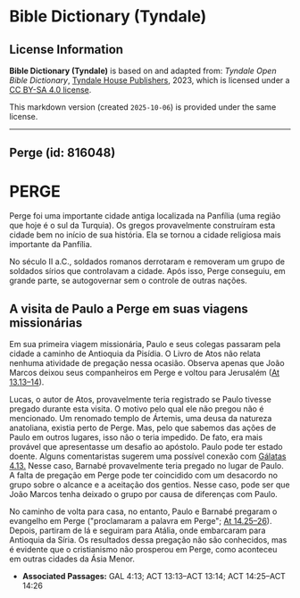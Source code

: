 # Bible Dictionary (Tyndale)

## License Information

**Bible Dictionary (Tyndale)** is based on and adapted from: _Tyndale Open Bible Dictionary_, [Tyndale House Publishers](https://tyndaleopenresources.com/), 2023, which is licensed under a [CC BY-SA 4.0 license](https://creativecommons.org/licenses/by-sa/4.0/legalcode.en).

This markdown version (created `2025-10-06`) is provided under the same license.



--------------------------------

## Perge (id: 816048)

PERGE
=====

Perge foi uma importante cidade antiga localizada na Panfília (uma região que hoje é o sul da Turquia). Os gregos provavelmente construíram esta cidade bem no início de sua história. Ela se tornou a cidade religiosa mais importante da Panfília.

No século II a.C., soldados romanos derrotaram e removeram um grupo de soldados sírios que controlavam a cidade. Após isso, Perge conseguiu, em grande parte, se autogovernar sem o controle de outras nações.

A visita de Paulo a Perge em suas viagens missionárias
------------------------------------------------------

Em sua primeira viagem missionária, Paulo e seus colegas passaram pela cidade a caminho de Antioquia da Pisídia. O Livro de Atos não relata nenhuma atividade de pregação nessa ocasião. Observa apenas que João Marcos deixou seus companheiros em Perge e voltou para Jerusalém ([At 13\.13–14](https://ref.ly/Acts13:13-Acts13:14)).

Lucas, o autor de Atos, provavelmente teria registrado se Paulo tivesse pregado durante esta visita. O motivo pelo qual ele não pregou não é mencionado. Um renomado templo de Ártemis, uma deusa da natureza anatoliana, existia perto de Perge. Mas, pelo que sabemos das ações de Paulo em outros lugares, isso não o teria impedido. De fato, era mais provável que apresentasse um desafio ao apóstolo. Paulo pode ter estado doente. Alguns comentaristas sugerem uma possível conexão com [Gálatas 4\.13\.](https://ref.ly/Gal4:13) Nesse caso, Barnabé provavelmente teria pregado no lugar de Paulo. A falta de pregação em Perge pode ter coincidido com um desacordo no grupo sobre o alcance e a aceitação dos gentios. Nesse caso, pode ser que João Marcos tenha deixado o grupo por causa de diferenças com Paulo.

No caminho de volta para casa, no entanto, Paulo e Barnabé pregaram o evangelho em Perge ("proclamaram a palavra em Perge"; [At 14\.25–26](https://ref.ly/Acts14:25-Acts14:26)). Depois, partiram de lá e seguiram para Atália, onde embarcaram para Antioquia da Síria. Os resultados dessa pregação não são conhecidos, mas é evidente que o cristianismo não prosperou em Perge, como aconteceu em outras cidades da Ásia Menor.

* **Associated Passages:** GAL 4:13; ACT 13:13–ACT 13:14; ACT 14:25–ACT 14:26


